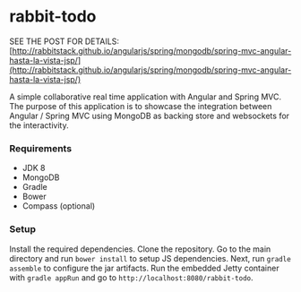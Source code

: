# rabbit-todo

SEE THE POST FOR DETAILS: [http://rabbitstack.github.io/angularjs/spring/mongodb/spring-mvc-angular-hasta-la-vista-jsp/](http://rabbitstack.github.io/angularjs/spring/mongodb/spring-mvc-angular-hasta-la-vista-jsp/)

A simple collaborative real time application with Angular and Spring MVC. The purpose of this application is to showcase the integration between Angular / Spring MVC using MongoDB as backing store and websockets for the interactivity.

### Requirements

*   JDK 8
*   MongoDB
*   Gradle
*   Bower
*   Compass (optional)

### Setup
Install the required dependencies. Clone the repository. Go to the main directory and run `bower install` to setup JS dependencies. Next, run `gradle assemble` to configure the jar artifacts. Run the embedded Jetty container with `gradle appRun` and go to `http://localhost:8080/rabbit-todo`.

